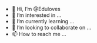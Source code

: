 - 👋 Hi, I’m @Eduloves
- 👀 I’m interested in ...
- 🌱 I’m currently learning ...
- 💞️ I’m looking to collaborate on ...
- 📫 How to reach me ...

<!---
Eduloves/Eduloves is a ✨ special ✨ repository because its `README.md` (this file) appears on your GitHub profile.
You can click the Preview link to take a look at your changes.
--->
